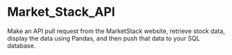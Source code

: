 # Market_Stack_API
Make an API pull request from the MarketStack website, retrieve stock data,
display the data using Pandas, and
then push that data to your SQL database.
